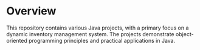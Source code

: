 # Overview 
This repository contains various Java projects, with a primary focus on a dynamic inventory management system. The projects demonstrate object-oriented programming principles and practical applications in Java.
